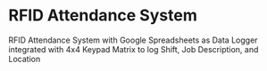 # RFID Attendance System
RFID Attendance System with Google Spreadsheets as Data Logger integrated with 4x4 Keypad Matrix to log Shift, Job Description, and Location
